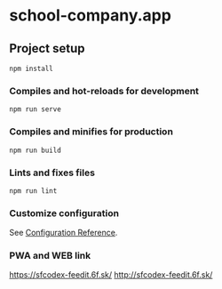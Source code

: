 # school-company.app

## Project setup
```
npm install
```

### Compiles and hot-reloads for development
```
npm run serve
```

### Compiles and minifies for production
```
npm run build
```

### Lints and fixes files
```
npm run lint
```

### Customize configuration
See [Configuration Reference](https://cli.vuejs.org/config/).

### PWA and WEB link
https://sfcodex-feedit.6f.sk/ http://sfcodex-feedit.6f.sk/
